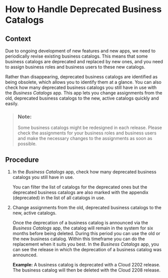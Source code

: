 <!-- loiob7272906d6484c03b246365bac1e3866 -->

# How to Handle Deprecated Business Catalogs



<a name="loiob7272906d6484c03b246365bac1e3866__HowToReviseBusinessCatalogs_context"/>

## Context

Due to ongoing development of new features and new apps, we need to periodically revise existing business catalogs. This means that some business catalogs are deprecated and replaced by new ones, and you need to assign business roles and business users to these new catalogs.

Rather than disappearing, deprecated business catalogs are identified as being obsolete, which allows you to identify them at a glance. You can also check how many deprecated business catalogs you still have in use with the *Business Catalogs* app. This app lets you change assignments from the old, deprecated business catalogs to the new, active catalogs quickly and easily.

> ### Note:  
> Some business catalogs might be redesigned in each release. Please check the assignments for your business roles and business users and make the necessary changes to the assignments as soon as possible.



<a name="loiob7272906d6484c03b246365bac1e3866__HowToReviseBusinessCatalogs_steps"/>

## Procedure

1.  In the *Business Catalogs* app, check how many deprecated business catalogs you still have in use.

    You can filter the list of catalogs for the deprecated ones but the deprecated business catalogs are also marked with the appendix \(deprecated\) in the list of all catalogs in use.

2.  Change assignments from the old, deprecated business catalogs to the new, active catalogs.

    Once the deprecation of a business catalog is announced via the *Business Catalogs* app, the catalog will remain in the system for six months before being deleted. During this period you can use the old or the new business catalog. Within this timeframe you can do the replacement when it suits you best. In the *Business Catalogs* app, you can see the release in which the deprecation of a business catalog was announced.

    **Example:** A business catalog is deprecated with a Cloud 2202 release. The business catalog will then be deleted with the Cloud 2208 release.


